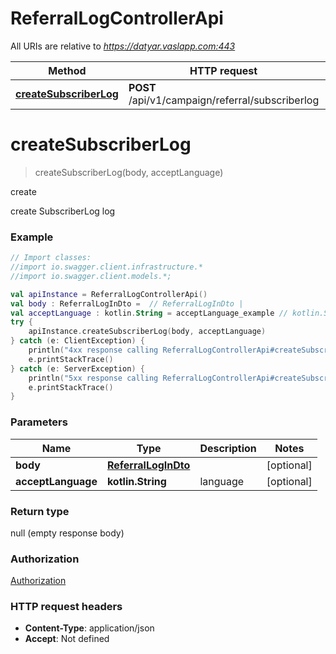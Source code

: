 # ReferralLogControllerApi

All URIs are relative to *https://datyar.vaslapp.com:443*

Method | HTTP request | Description
------------- | ------------- | -------------
[**createSubscriberLog**](ReferralLogControllerApi.md#createSubscriberLog) | **POST** /api/v1/campaign/referral/subscriberlog | create

<a name="createSubscriberLog"></a>
# **createSubscriberLog**
> createSubscriberLog(body, acceptLanguage)

create

 create SubscriberLog log

### Example
```kotlin
// Import classes:
//import io.swagger.client.infrastructure.*
//import io.swagger.client.models.*;

val apiInstance = ReferralLogControllerApi()
val body : ReferralLogInDto =  // ReferralLogInDto | 
val acceptLanguage : kotlin.String = acceptLanguage_example // kotlin.String | language
try {
    apiInstance.createSubscriberLog(body, acceptLanguage)
} catch (e: ClientException) {
    println("4xx response calling ReferralLogControllerApi#createSubscriberLog")
    e.printStackTrace()
} catch (e: ServerException) {
    println("5xx response calling ReferralLogControllerApi#createSubscriberLog")
    e.printStackTrace()
}
```

### Parameters

Name | Type | Description  | Notes
------------- | ------------- | ------------- | -------------
 **body** | [**ReferralLogInDto**](ReferralLogInDto.md)|  | [optional]
 **acceptLanguage** | **kotlin.String**| language | [optional]

### Return type

null (empty response body)

### Authorization

[Authorization](../README.md#Authorization)

### HTTP request headers

 - **Content-Type**: application/json
 - **Accept**: Not defined

